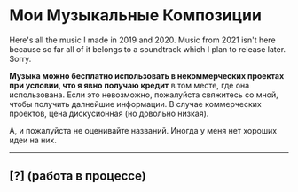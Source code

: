 # Мои Музыкальные Композиции

Here's all the music I made in 2019 and 2020. Music from 2021 isn't here because so far all of it belongs to a soundtrack which I plan to release later. Sorry.

**Музыка можно бесплатно использовать в некоммерческих проектах при условии, что я явно получаю кредит** в том месте, где она использована. Если это невозможно, пожалуйста свяжитесь со мной, чтобы получить далнейшие информации. В случае коммерческих проектов, цена дискусионная (но довольно низкая).

А, и пожалуйста не оценивайте названий. Иногда у меня нет хороших идеи на них.

---

## [?] (работа в процессе)